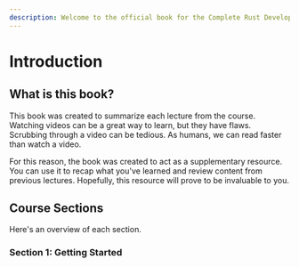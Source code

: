 ```yaml
---
description: Welcome to the official book for the Complete Rust Developer Course on Udemy.
---
```


# Introduction

## What is this book?

This book was created to summarize each lecture from the course. Watching videos can be a great way to learn, but they have flaws. Scrubbing through a video can be tedious. As humans, we can read faster than watch a video.

For this reason, the book was created to act as a supplementary resource. You can use it to recap what you've learned and review content from previous lectures. Hopefully, this resource will prove to be invaluable to you.&#x20;

## Course Sections

Here's an overview of each section.

### Section 1: Getting Started

